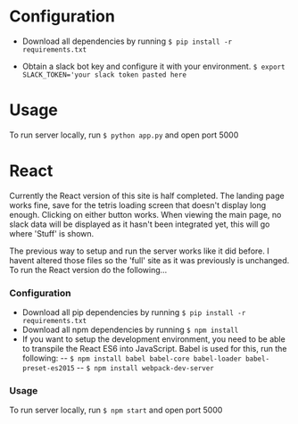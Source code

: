# Configuration

- Download all dependencies by running `$ pip install -r requirements.txt`

- Obtain a slack bot key and configure it with your environment.
`$ export SLACK_TOKEN='your slack token pasted here`


# Usage
To run server locally, run `$ python app.py` and open port 5000

# **React**
Currently the React version of this site is half completed. The landing page works fine, save for the tetris loading screen that doesn't display long enough. Clicking on either button works. When viewing the main page, no slack data will be displayed as it hasn't been integrated yet, this will go where 'Stuff' is shown.

The previous way to setup and run the server works like it did before. I havent altered those files so the 'full' site as it was previously is unchanged. To run the React version do the following...

### Configuration

- Download all pip dependencies by running `$ pip install -r requirements.txt`
- Download all npm dependencies by running `$ npm install`
- If you want to setup the development environment, you need to be able to transpile the React ES6 into JavaScript. Babel is used for this, run the following:
-- `$ npm install babel babel-core babel-loader babel-preset-es2015`
-- `$ npm install webpack-dev-server`
### Usage
To run server locally, run `$ npm start` and open port 5000